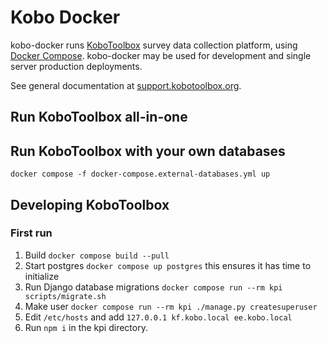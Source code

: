 # Kobo Docker

kobo-docker runs [KoboToolbox](http://www.kobotoolbox.org) survey data collection platform, using [Docker Compose](https://docker.com).
kobo-docker may be used for development and single server production deployments.

See general documentation at [support.kobotoolbox.org](https://support.kobotoolbox.org/kobo_your_servers.html).

## Run KoboToolbox all-in-one

## Run KoboToolbox with your own databases

`docker compose -f docker-compose.external-databases.yml up`

## Developing KoboToolbox

### First run

1. Build `docker compose build --pull`
2. Start postgres `docker compose up postgres` this ensures it has time to initialize
3. Run Django database migrations `docker compose run --rm kpi scripts/migrate.sh`
4. Make user `docker compose run --rm kpi ./manage.py createsuperuser`
5. Edit `/etc/hosts` and add `127.0.0.1 kf.kobo.local ee.kobo.local`
6. Run `npm i` in the kpi directory.
